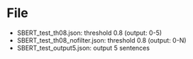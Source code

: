 # File
* SBERT_test_th08.json: threshold 0.8 (output: 0-5)
* SBERT_test_th08_nofilter.json: threshold 0.8 (output: 0-N)
* SBERT_test_output5.json: output 5 sentences

